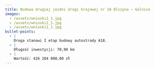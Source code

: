 ```yaml
---
title: Budowa drugiej jezdni drogi krajowej nr 18 Olszyna – Golnice
images:
  - /assets/wnioski1_1.jpg
  - /assets/wnioski1_1.jpg
  - /assets/wnioski1_1.jpg
bullet-points:
  - |
    Droga stanowi I etap budowy autostrady A18.
  - |
    Długość inwestycji: 70,90 km
  - |
    Wartość: 426 284 000,00 zł
---
```

